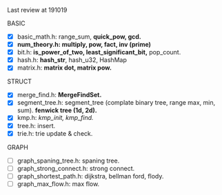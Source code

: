 Last review at 191019

BASIC

- [x] basic_math.h: range_sum, **quick_pow, gcd.**
- [x] **num_theory.h: multiply, pow, fact, inv (prime)**
- [x] bit.h: **is_power_of_two, least_significant_bit,** pop_count.
- [x] hash.h: **hash_str**, hash_u32, HashMap
- [x] matrix.h: **matrix dot, matrix pow.**

STRUCT

- [x] merge_find.h: **MergeFindSet.**
- [x] segment_tree.h: segment_tree (complate binary tree, range max, min, sum). **fenwick tree (1d, 2d).**
- [x] kmp.h: *kmp_init, kmp_find.*
- [x] tree.h: insert.
- [x] trie.h: trie update & check.

GRAPH

- [ ] graph_spaning_tree.h: spaning tree.
- [ ] graph_strong_connect.h: strong connect.
- [ ] graph_shortest_path.h: dijkstra, bellman ford, flody.
- [ ] graph_max_flow.h: max flow.
